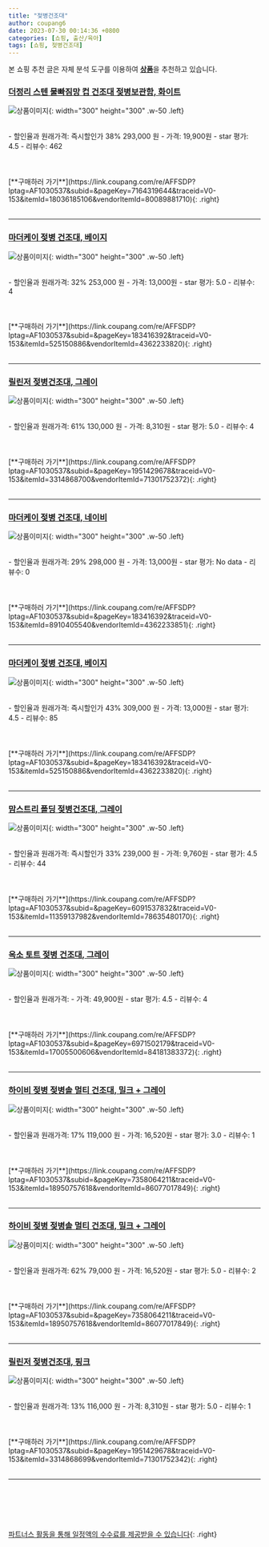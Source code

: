```yaml
---
title: "젖병건조대"
author: coupang6
date: 2023-07-30 00:14:36 +0800
categories: [쇼핑, 출산/육아]
tags: [쇼핑, 젖병건조대]
---
```


본 쇼핑 추천 글은 자체 분석 도구를 이용하여 [**상품**](https://link.coupang.com/a/bao1ui)을 추천하고 있습니다.

### [더정리 스텐 물빠짐망 컵 건조대 젖병보관함, 화이트](https://link.coupang.com/re/AFFSDP?lptag=AF1030537&subid=&pageKey=7164319644&traceid=V0-153&itemId=18036185106&vendorItemId=80089881710)

![상품이미지](https://thumbnail6.coupangcdn.com/thumbnails/remote/230x230ex/image/vendor_inventory/0122/e12e2927cca6ad61a85ccc353cc3a73b4b0bebb44ac6916bbbb0d666c3ce.jpg){: width="300" height="300" .w-50 .left}


<br>
- 할인율과 원래가격: 즉시할인가 38%  293,000   원
- 가격: 19,900원
- star 평가: 4.5
- 리뷰수: 462
<br>
<br>
<br>
<br>
[**구매하러 가기**](https://link.coupang.com/re/AFFSDP?lptag=AF1030537&subid=&pageKey=7164319644&traceid=V0-153&itemId=18036185106&vendorItemId=80089881710){: .right}
<br>
<br>

---

### [마더케이 젖병 건조대, 베이지](https://link.coupang.com/re/AFFSDP?lptag=AF1030537&subid=&pageKey=183416392&traceid=V0-153&itemId=525150886&vendorItemId=4362233820)

![상품이미지](https://thumbnail10.coupangcdn.com/thumbnails/remote/230x230ex/image/retail/images/4280863493091842-61e3e7cc-4ffc-486a-b84a-a2687a90a0b7.jpg){: width="300" height="300" .w-50 .left}


<br>
- 할인율과 원래가격: 32%  253,000   원
- 가격: 13,000원
- star 평가: 5.0
- 리뷰수: 4
<br>
<br>
<br>
<br>
[**구매하러 가기**](https://link.coupang.com/re/AFFSDP?lptag=AF1030537&subid=&pageKey=183416392&traceid=V0-153&itemId=525150886&vendorItemId=4362233820){: .right}
<br>
<br>

---

### [릴린저 젖병건조대, 그레이](https://link.coupang.com/re/AFFSDP?lptag=AF1030537&subid=&pageKey=1951429678&traceid=V0-153&itemId=3314868700&vendorItemId=71301752372)

![상품이미지](https://thumbnail7.coupangcdn.com/thumbnails/remote/230x230ex/image/retail/images/2020/08/05/17/3/c839831d-a72d-4d85-b345-6fc03fd4066d.jpg){: width="300" height="300" .w-50 .left}


<br>
- 할인율과 원래가격: 61%  130,000   원
- 가격: 8,310원
- star 평가: 5.0
- 리뷰수: 4
<br>
<br>
<br>
<br>
[**구매하러 가기**](https://link.coupang.com/re/AFFSDP?lptag=AF1030537&subid=&pageKey=1951429678&traceid=V0-153&itemId=3314868700&vendorItemId=71301752372){: .right}
<br>
<br>

---

### [마더케이 젖병 건조대, 네이비](https://link.coupang.com/re/AFFSDP?lptag=AF1030537&subid=&pageKey=183416392&traceid=V0-153&itemId=8910405540&vendorItemId=4362233851)

![상품이미지](https://thumbnail8.coupangcdn.com/thumbnails/remote/230x230ex/image/product/image/vendoritem/2019/06/21/4362233851/a4957299-5732-411d-a1e8-fe79e9864e22.jpg){: width="300" height="300" .w-50 .left}


<br>
- 할인율과 원래가격: 29%  298,000   원
- 가격: 13,000원
- star 평가: No data
- 리뷰수: 0
<br>
<br>
<br>
<br>
[**구매하러 가기**](https://link.coupang.com/re/AFFSDP?lptag=AF1030537&subid=&pageKey=183416392&traceid=V0-153&itemId=8910405540&vendorItemId=4362233851){: .right}
<br>
<br>

---

### [마더케이 젖병 건조대, 베이지](https://link.coupang.com/re/AFFSDP?lptag=AF1030537&subid=&pageKey=183416392&traceid=V0-153&itemId=525150886&vendorItemId=4362233820)

![상품이미지](https://thumbnail10.coupangcdn.com/thumbnails/remote/230x230ex/image/retail/images/4280863493091842-61e3e7cc-4ffc-486a-b84a-a2687a90a0b7.jpg){: width="300" height="300" .w-50 .left}


<br>
- 할인율과 원래가격: 즉시할인가 43%  309,000   원
- 가격: 13,000원
- star 평가: 4.5
- 리뷰수: 85
<br>
<br>
<br>
<br>
[**구매하러 가기**](https://link.coupang.com/re/AFFSDP?lptag=AF1030537&subid=&pageKey=183416392&traceid=V0-153&itemId=525150886&vendorItemId=4362233820){: .right}
<br>
<br>

---

### [맘스트리 폴딩 젖병건조대, 그레이](https://link.coupang.com/re/AFFSDP?lptag=AF1030537&subid=&pageKey=6091537832&traceid=V0-153&itemId=11359137982&vendorItemId=78635480170)

![상품이미지](https://thumbnail9.coupangcdn.com/thumbnails/remote/230x230ex/image/retail/images/2021/09/24/15/4/aece0882-3345-4f97-8f3f-b91e4316e9b5.jpg){: width="300" height="300" .w-50 .left}


<br>
- 할인율과 원래가격: 즉시할인가 33%  239,000   원
- 가격: 9,760원
- star 평가: 4.5
- 리뷰수: 44
<br>
<br>
<br>
<br>
[**구매하러 가기**](https://link.coupang.com/re/AFFSDP?lptag=AF1030537&subid=&pageKey=6091537832&traceid=V0-153&itemId=11359137982&vendorItemId=78635480170){: .right}
<br>
<br>

---

### [옥소 토트 젖병 건조대, 그레이](https://link.coupang.com/re/AFFSDP?lptag=AF1030537&subid=&pageKey=6971502179&traceid=V0-153&itemId=17005500606&vendorItemId=84181383372)

![상품이미지](https://thumbnail9.coupangcdn.com/thumbnails/remote/230x230ex/image/retail/images/2022/12/05/16/6/4c2f9586-252b-42fa-be84-340609b8115b.jpg){: width="300" height="300" .w-50 .left}


<br>
- 할인율과 원래가격: 
- 가격: 49,900원
- star 평가: 4.5
- 리뷰수: 4
<br>
<br>
<br>
<br>
[**구매하러 가기**](https://link.coupang.com/re/AFFSDP?lptag=AF1030537&subid=&pageKey=6971502179&traceid=V0-153&itemId=17005500606&vendorItemId=84181383372){: .right}
<br>
<br>

---

### [하이비 젖병 젖병솔 멀티 건조대, 밀크 + 그레이](https://link.coupang.com/re/AFFSDP?lptag=AF1030537&subid=&pageKey=7358064211&traceid=V0-153&itemId=18950757618&vendorItemId=86077017849)

![상품이미지](https://thumbnail10.coupangcdn.com/thumbnails/remote/230x230ex/image/rs_quotation_api/wj5k9p7v/31fa5804e5db4778b9258c7467546621.jpg){: width="300" height="300" .w-50 .left}


<br>
- 할인율과 원래가격: 17%  119,000   원
- 가격: 16,520원
- star 평가: 3.0
- 리뷰수: 1
<br>
<br>
<br>
<br>
[**구매하러 가기**](https://link.coupang.com/re/AFFSDP?lptag=AF1030537&subid=&pageKey=7358064211&traceid=V0-153&itemId=18950757618&vendorItemId=86077017849){: .right}
<br>
<br>

---

### [하이비 젖병 젖병솔 멀티 건조대, 밀크 + 그레이](https://link.coupang.com/re/AFFSDP?lptag=AF1030537&subid=&pageKey=7358064211&traceid=V0-153&itemId=18950757618&vendorItemId=86077017849)

![상품이미지](https://thumbnail10.coupangcdn.com/thumbnails/remote/230x230ex/image/rs_quotation_api/wj5k9p7v/31fa5804e5db4778b9258c7467546621.jpg){: width="300" height="300" .w-50 .left}


<br>
- 할인율과 원래가격: 62%  79,000   원
- 가격: 16,520원
- star 평가: 5.0
- 리뷰수: 2
<br>
<br>
<br>
<br>
[**구매하러 가기**](https://link.coupang.com/re/AFFSDP?lptag=AF1030537&subid=&pageKey=7358064211&traceid=V0-153&itemId=18950757618&vendorItemId=86077017849){: .right}
<br>
<br>

---

### [릴린저 젖병건조대, 핑크](https://link.coupang.com/re/AFFSDP?lptag=AF1030537&subid=&pageKey=1951429678&traceid=V0-153&itemId=3314868699&vendorItemId=71301752342)

![상품이미지](https://thumbnail10.coupangcdn.com/thumbnails/remote/230x230ex/image/retail/images/2020/08/05/17/3/273fcc58-13a5-49f4-8c57-879fa67c5cbf.jpg){: width="300" height="300" .w-50 .left}


<br>
- 할인율과 원래가격: 13%  116,000   원
- 가격: 8,310원
- star 평가: 5.0
- 리뷰수: 1
<br>
<br>
<br>
<br>
[**구매하러 가기**](https://link.coupang.com/re/AFFSDP?lptag=AF1030537&subid=&pageKey=1951429678&traceid=V0-153&itemId=3314868699&vendorItemId=71301752342){: .right}
<br>
<br>

---
<br><br><br><br><br> [파트너스 활동을 통해 일정액의 수수료를 제공받을 수 있습니다](https://link.coupang.com/a/bao1ui){: .right}